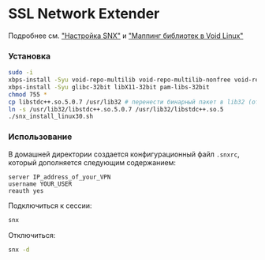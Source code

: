 # SSL Network Extender
Подробнее см. ["Настройка SNX"](https://unix.stackexchange.com/questions/450229/getting-checkpoint-vpn-ssl-network-extender-working-in-the-command-line) и ["Маппинг библиотек в Void Linux"](https://github.com/void-linux/void-packages/blob/master/common/shlibs)

### Установка
```bash
sudo -i
xbps-install -Syu void-repo-multilib void-repo-multilib-nonfree void-repo-nonfree
xbps-install -Syu glibc-32bit libX11-32bit pam-libs-32bit
chmod 755 *
cp libstdc++.so.5.0.7 /usr/lib32 # перенести бинарный пакет в lib32 (отсутствует в void)
ln -s /usr/lib32/libstdc++.so.5.0.7 /usr/lib32/libstdc++.so.5
./snx_install_linux30.sh
```

### Использование
В домашней директории создается конфигурационный файл ```.snxrc```, который дополняется следующим содержанием:
```
server IP_address_of_your_VPN
username YOUR_USER
reauth yes
```

Подключиться к сессии:
```bash
snx
```

Отключиться:
```bash
snx -d
```

